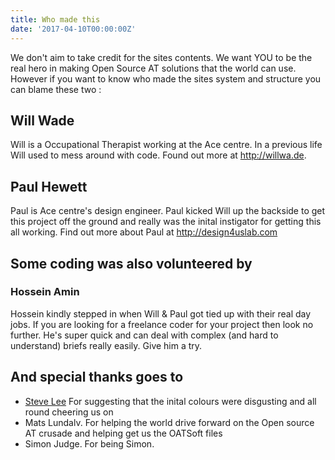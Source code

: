 ```yaml
---
title: Who made this
date: '2017-04-10T00:00:00Z'
---
```


We don't aim to take credit for the sites contents. We want YOU to be the real hero in making Open Source AT solutions that the world can use. However if you want to know who made the sites system and structure you can blame these two <!--more-->:

## Will Wade

Will is a Occupational Therapist working at the Ace centre. In a previous life Will used to mess around with code. Found out more at http://willwa.de. 

## Paul Hewett 

Paul is Ace centre's design engineer. Paul kicked Will up the backside to get this project off the ground and really was the inital instigator for getting this all working. Find out more about Paul at http://design4uslab.com


## Some coding was also volunteered by

### Hossein Amin
 
 Hossein kindly stepped in when Will & Paul got tied up with their real day jobs. If you are looking for a freelance coder for your project then look no further. He's super quick and can deal with complex (and hard to understand) briefs really easily. Give him a try. 
 
 
## And special thanks goes to

* [Steve Lee](http://fullmeasure.co.uk) For suggesting that the inital colours were disgusting and all round cheering us on
* Mats Lundalv. For helping the world drive forward on the Open source AT crusade and helping get us the OATSoft files
* Simon Judge. For being Simon. 



